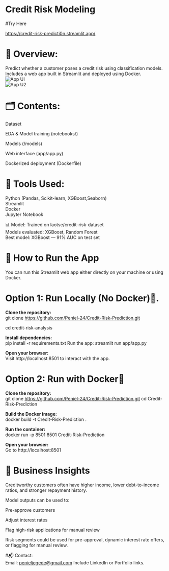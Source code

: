 # Credit Risk Modeling
#Try Here

https://credit-risk-predicti0n.streamlit.app/

# 🧠 Overview:
Predict whether a customer poses a credit risk using classification models.  
Includes a web app built in Streamlit and deployed using Docker.  
![App UI](images/app.png)   
![App U2](images/app2.png)  


# 🗂️ Contents:
Dataset 

EDA & Model training (notebooks/)

Models (/models)

Web interface (app/app.py)

Dockerized deployment (Dockerfile)


# 🧪 Tools Used:
Python (Pandas, Scikit-learn, XGBoost,Seaborn)  
Streamlit  
Docker  
Jupyter Notebook  


📊 Model:
Trained on laotse/credit-risk-dataset  
Models evaluated: XGBoost, Random Forest  
Best model: XGBoost — 91% AUC on test set  

# 🚀 How to Run the App
You can run this Streamlit web app either directly on your machine or using Docker.

# Option 1: Run Locally (No Docker)🔧.
  
**Clone the repository:**  
git clone https://github.com/Peniel-24/Credit-Risk-Prediction.git  

cd credit-risk-analysis  

**Install dependencies:**  
pip install -r requirements.txt
Run the app:
streamlit run app/app.py

**Open your browser:**  
Visit http://localhost:8501 to interact with the app.


      
# Option 2: Run with Docker🐳  

**Clone the repository:**  
git clone https://github.com/Peniel-24/Credit-Risk-Prediction.git
cd Credit-Risk-Prediction  
  
**Build the Docker image:**  
docker build -t Credit-Risk-Prediction  .
  
**Run the container:**  
docker run -p 8501:8501 Credit-Risk-Prediction  

**Open your browser:**  
Go to http://localhost:8501


# 📝 Business Insights
Creditworthy customers often have higher income, lower debt-to-income ratios, and stronger repayment history.

Model outputs can be used to:

Pre-approve customers

Adjust interest rates

Flag high-risk applications for manual review

Risk segments could be used for pre-approval, dynamic interest rate offers, or flagging for manual review.

#📬 Contact:  
Email: penieljegede@gmail.com
Include LinkedIn or Portfolio links.
